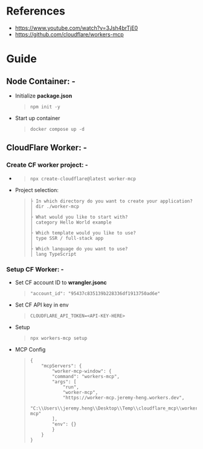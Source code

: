 # References
- https://www.youtube.com/watch?v=3Jsh4brTjE0
- https://github.com/cloudflare/workers-mcp

# Guide
## Node Container: -
- Initialize **package.json**
    > `npm init -y`
- Start up container
    > `docker compose up -d`

## CloudFlare Worker: -
### Create CF worker project: -
- > `npx create-cloudflare@latest worker-mcp`
- Project selection:
    > ```
    > ├ In which directory do you want to create your application?
    > │ dir ./worker-mcp
    > │
    > ├ What would you like to start with?
    > │ category Hello World example
    > │
    > ├ Which template would you like to use?
    > │ type SSR / full-stack app
    > │
    > ├ Which language do you want to use?
    > │ lang TypeScript
    > ```

### Setup CF Worker: -
- Set CF account ID to **wrangler.jsonc**
    > `"account_id": "95437c835139b228336df1913750ad6e"`
- Set CF API key in env
    > `CLOUDFLARE_API_TOKEN=<API-KEY-HERE>`
- Setup
    > `npx workers-mcp setup`
- MCP Config
    > ```
    > {
    >     "mcpServers": {
    >         "worker-mcp-window": {
    >         "command": "workers-mcp",
    >         "args": [
    >             "run",
    >             "worker-mcp",
    >             "https://worker-mcp.jeremy-heng.workers.dev",
    >             "C:\\Users\\jeremy.heng\\Desktop\\Temp\\cloudflare_mcp\\worker-mcp"
    >         ],
    >         "env": {}
    >         }
    >     }
    > }
    > ```